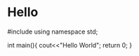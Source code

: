 # Hello

#include<iostream>
using namespace std;
  
int main(){
  cout<<"Hello World";
  return 0;
}
